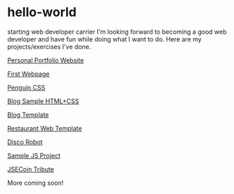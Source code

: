 # hello-world
starting web developer carrier
I'm looking forward to becoming a good web developer and have fun while doing what I want to do.
Here are my projects/exercises I've done.

[Personal Portfolio Website](https://jan1hav.github.io/projects/portfolio.html)

[First Webpage](https://jan1hav.github.io/projects/firstpage/catphotoapp.html)

[Penguin CSS](https://jan1hav.github.io/projects/csspenguin/penguin.html)

[Blog Sample HTML+CSS](https://jan1hav.github.io/projects/blogsample/blog.html)

[Blog Template](https://jan1hav.github.io/projects/blogtemplate/index.html)

[Restaurant Web Template](https://jan1hav.github.io/projects/restaurant/index.html)

[Disco Robot](https://jan1hav.github.io/projects/robot/robot.html)

[Sample JS Project](https://jan1hav.github.io/projects/starterJs/projectA.html)

[JSECoin Tribute](https://jan1hav.github.io/projects/jsecoin/tribute.html)

More coming soon! 
